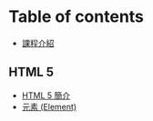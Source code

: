 # Table of contents

* [課程介紹](README.md)

## HTML 5

* [HTML 5 簡介](html/html-5-jie.md)
* [元素 \(Element\)](html/yuan-su-element.md)

